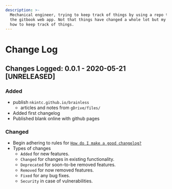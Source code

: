 ```yaml
---
description: >-
  Mechanical engineer, trying to keep track of things by using a repo to work in
  the gitbook web app. Not that things have changed a whole lot but my choice in
  how to keep track of things.
---
```


# Change Log

## Changes Logged: 0.0.1 - 2020-05-21 \[UNRELEASED\]

### Added

* publish `nkintc.github.io/brainless`  
  * articles and notes from `gDrive/files/` 
* Added first changelog 
* Published blank online with github pages

### Changed

* Begin adhering to rules  for [`How do I make a good changelog?`](https://keepachangelog.com/en/1.0.0/%20)
* Types of changes
  * `Added` for new features.
  * `Changed` for changes in existing functionality.
  * `Deprecated` for soon-to-be removed features.
  * `Removed` for now removed features.
  * `Fixed` for any bug fixes.
  * `Security` in case of vulnerabilities.



